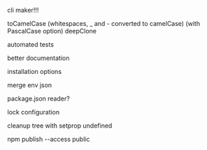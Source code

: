 cli maker!!!

toCamelCase (whitespaces, _ and - converted to camelCase) (with PascalCase option)
deepClone

automated tests

better documentation

installation options

merge env json


package.json reader?

lock configuration

cleanup tree with setprop undefined



npm publish --access public